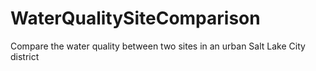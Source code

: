 # WaterQualitySiteComparison
Compare the water quality between two sites in an urban Salt Lake City district
